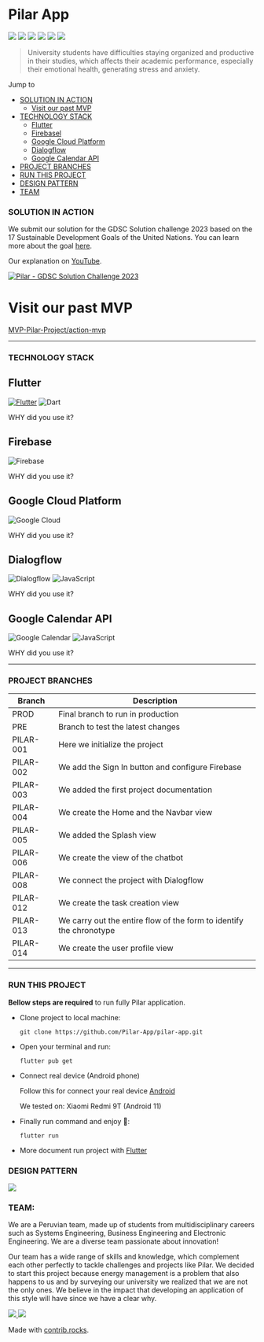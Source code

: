 # Pilar App
![](https://img.shields.io/badge/Flutter-3.7.7-blue) ![](https://img.shields.io/badge/firebase__core-%5E2.8.0-yellow) ![](https://img.shields.io/badge/firebase__auth-%5E4.3.0-yellow) ![](https://img.shields.io/badge/firebase__storage-%5E11.0.16-yellow) ![](https://img.shields.io/badge/cloud__firestore-%5E4.5.0-yellow) ![](https://img.shields.io/badge/get-%5E4.6.5-red)

> University students have difficulties staying organized and productive in their studies, which affects their academic performance, especially their emotional health, generating stress and anxiety.

Jump to

- [SOLUTION IN ACTION](#solution-in-action) 
  - [Visit our past MVP](#visit-our-past-mvp) 
- [TECHNOLOGY STACK](#technology-stack) 
  - [Flutter](#flutter) 
  - [Firebasel](#firebase) 
  - [Google Cloud Platform](#google-cloud-platform) 
  - [Dialogflow](#dialogflow) 
  - [Google Calendar API](#google-calendar-api) 
- [PROJECT BRANCHES](#project-branches) 
- [RUN THIS PROJECT](#run-this-project) 
- [DESIGN PATTERN](#design-pattern) 
- [TEAM](#team)


### SOLUTION IN ACTION
We submit our solution for the GDSC Solution challenge 2023 based on the 17 Sustainable Development Goals of the United Nations. You can learn more about the goal [here](https://developers.google.com/community/gdsc-solution-challenge).

Our explanation on [YouTube](https://www.youtube.com/@pilarproductividad).

<a href="https://youtu.be/gnznBZsCex4" target="_blank"><img src="https://img.youtube.com/vi/gnznBZsCex4/0.jpg" 
alt="Pilar - GDSC Solution Challenge 2023"/></a>

# Visit our past MVP

[MVP-Pilar-Project/action-mvp](https://github.com/Pilar-App/MVP-Pilar-Project/tree/master/action-mvp)


---

### TECHNOLOGY STACK

## Flutter
[![Flutter](https://img.shields.io/badge/-Flutter-blue?style=for-the-badge&logo=Flutter)](https://flutter.dev/)
![Dart](https://img.shields.io/static/v1?style=for-the-badge&message=Dart&color=0175C2&logo=Dart&logoColor=FFFFFF&label=)

WHY did you use it?

## Firebase
![Firebase](https://img.shields.io/badge/-Firebase-red?style=for-the-badge&logo=Firebase)

WHY did you use it?


## Google Cloud Platform
![Google Cloud](https://img.shields.io/badge/-Google%20Cloud-black?style=for-the-badge&logo=Google-Cloud)

WHY did you use it?


## Dialogflow
![Dialogflow](https://img.shields.io/badge/-Dialogflow-blueviolet?style=for-the-badge&logo=Dialogflow)
![JavaScript](https://img.shields.io/static/v1?style=for-the-badge&message=JavaScript&color=222222&logo=JavaScript&logoColor=F7DF1E&label=)

WHY did you use it?


## Google Calendar API
![Google Calendar](https://img.shields.io/static/v1?style=for-the-badge&message=Google+Calendar&color=4285F4&logo=Google+Calendar&logoColor=FFFFFF&label=)
![JavaScript](https://img.shields.io/static/v1?style=for-the-badge&message=JavaScript&color=222222&logo=JavaScript&logoColor=F7DF1E&label=)

WHY did you use it?


---

### PROJECT BRANCHES

| Branch | Description |
| ------ | ------ |
| PROD | Final branch to run in production |
| PRE | Branch to test the latest changes |
| PILAR-001 | Here we initialize the project |
| PILAR-002 | We add the Sign In button and configure Firebase |
| PILAR-003 | We added the first project documentation |
| PILAR-004 | We create the Home and the Navbar view |
| PILAR-005 | We added the Splash view |
| PILAR-006 | We create the view of the chatbot |
| PILAR-008 | We connect the project with Dialogflow |
| PILAR-012 | We create the task creation view |
| PILAR-013 | We carry out the entire flow of the form to identify the chronotype |
| PILAR-014 | We create the user profile view |

---

### RUN THIS PROJECT
**Bellow steps are required** to run fully Pilar application.

- Clone project to local machine:

  ```git clone https://github.com/Pilar-App/pilar-app.git```

- Open your terminal and run:

  ```flutter pub get```

- Connect real device (Android phone)
  
  Follow this for connect your real device [Android](https://developer.android.com/studio/run/device)
  
  We tested on: Xiaomi Redmi 9T (Android 11)

- Finally run command and enjoy 🎉:

  ```flutter run```

- More document run project with [Flutter](https://docs.flutter.dev/)

### DESIGN PATTERN

[![](https://res.cloudinary.com/joseniquen/image/upload/v1680322853/pilar/Captura_de_pantalla_2023-03-31_231942_lywcqr.png)](https://res.cloudinary.com/joseniquen/image/upload/v1680322853/pilar/Captura_de_pantalla_2023-03-31_231942_lywcqr.png)


### TEAM:

We are a Peruvian team, made up of students from multidisciplinary careers such as Systems Engineering, Business Engineering and Electronic Engineering. We are a diverse team passionate about innovation!

Our team has a wide range of skills and knowledge, which complement each other perfectly to tackle challenges and projects like Pilar. We decided to start this project because energy management is a problem that also happens to us and by surveying our university we realized that we are not the only ones. We believe in the impact that developing an application of this style will have since we have a clear why.

<a href="https://github.com/Pilar-App/MVP-Pilar-Project/graphs/contributors">
  <img src="https://contrib.rocks/image?repo=Pilar-App/MVP-Pilar-Project" />
</a>
<a href="https://github.com/Ednaly/web-starting/graphs/contributors">
  <img src="https://contrib.rocks/image?repo=Ednaly/web-starting" />
</a>

Made with [contrib.rocks](https://contrib.rocks).
